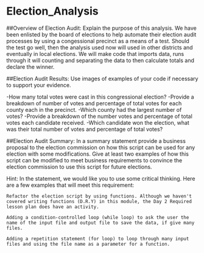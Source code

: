 # Election_Analysis

##Overview of Election Audit: Explain the purpose of this analysis.
We have been enlisted by the board of elections to help automate their election audit processes by using a congessional precinct as a means of a test. Should the test go well, then the analysis used now will used in other districts and eventually in local elections. We will make code that imports data, runs through it will counting and separating the data to then calculate totals and declare the winner. 

##Election Audit Results: Use images of examples of your code if necessary to support your evidence.

  -How many total votes were cast in this congressional election?
  -Provide a breakdown of number of votes and percentage of total votes for each county each in the precinct.
  -Which county had the largest number of votes?
  -Provide a breakdown of the number votes and percentage of total votes each candidate received.
  -Which candidate won the election, what was their total number of votes and percentage of total votes?

##Election Audit Summary: In a summary statement provide a business proposal to the election commission on how this script can be used for any election with some modifications. Give at least two examples of how this script can be modified to meet business requirements to convince the election commission to use this script for future elections.

Hint: In the statement, we would like you to use some critical thinking. Here are a few examples that will meet this requirement:

    Refactor the election script by using functions. Although we haven't covered writing functions (D.R.Y) in this module, the Day 2 Required lesson plan does have an activity.

    Adding a condition-controlled loop (while loop) to ask the user the name of the input file and output file to save the data, if give many files.

    Adding a repetition statement (for loop) to loop through many input files and using the file name as a parameter for a function.

